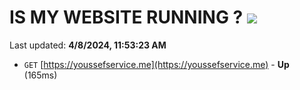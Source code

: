 # IS MY WEBSITE RUNNING ? [![](https://img.shields.io/static/v1?label=Sponsor&message=%E2%9D%A4&logo=GitHub&color=%23fe8e86)](https://github.com/sponsors/<username>)

Last updated: **4/8/2024, 11:53:23 AM**

- `GET` [https://youssefservice.me](https://youssefservice.me) - **Up** (165ms)
